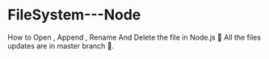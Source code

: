 # FileSystem---Node
How to Open , Append , Rename And Delete the file in Node.js 🦥
All the files updates are in master branch 🤯.
